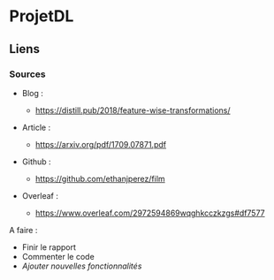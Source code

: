 # ProjetDL

## Liens

### Sources

* Blog :
  - https://distill.pub/2018/feature-wise-transformations/
  
* Article :
  - https://arxiv.org/pdf/1709.07871.pdf
 
* Github :
  - https://github.com/ethanjperez/film

* Overleaf :
  - https://www.overleaf.com/2972594869wqghkcczkzgs#df7577

A faire :
- Finir le rapport
- Commenter le code
- *Ajouter nouvelles fonctionnalités*
